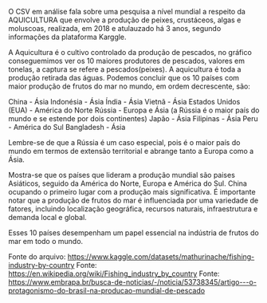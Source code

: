 
O CSV em análise fala sobre uma pesquisa a nível mundial a respeito da AQUICULTURA que envolve a produção de peixes, crustáceos, algas e moluscoas, realizada, em 2018 e atulauzado há 3 anos,
segundo informações da plataforma Karggle.

A Aquicultura é o cultivo controlado da produção de pescados, no gráfico conseguemimos ver os 10 maiores produtores de pescados, valores em tonelas, a captura se refere a pescados(peixes).
A aquicultura é toda a produção retirada das águas. Podemos concluir que os 10 países com maior produção de frutos do mar no mundo, em ordem decrescente, são:

China - Ásia
Indonésia - Ásia
Índia - Ásia
Vietnã - Ásia
Estados Unidos (EUA) - América do Norte
Rússia - Europa e Ásia (a Rússia é o maior país do mundo e se estende por dois continentes)
Japão - Ásia
Filipinas - Ásia
Peru - América do Sul
Bangladesh - Ásia


Lembre-se de que a Rússia é um caso especial, pois é o maior país do mundo em termos de extensão territorial e abrange tanto a Europa como a Ásia.

Mostra-se que os  países que lideram a produção mundial são paises Asiáticos, seguido da América do Norte, Europa e América do Sul. China ocupando o primeiro lugar com a produção mais significativa. É importante notar que a produção de frutos do mar é influenciada por uma variedade de fatores, incluindo localização geográfica, recursos naturais, infraestrutura e demanda local e global. 

Esses 10 países desempenham um papel essencial na indústria de frutos do mar em todo o mundo.



Fonte do arquivo: https://www.kaggle.com/datasets/mathurinache/fishing-industry-by-country
Fonte: https://en.wikipedia.org/wiki/Fishing_industry_by_country
Fonte: https://www.embrapa.br/busca-de-noticias/-/noticia/53738345/artigo---o-protagonismo-do-brasil-na-producao-mundial-de-pescado